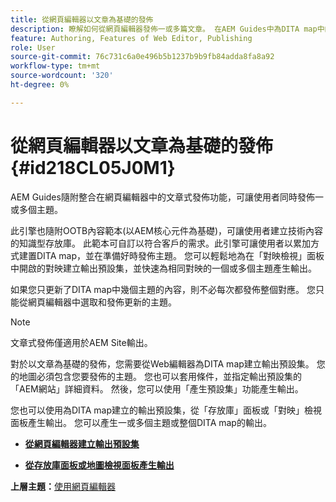 ```yaml
---
title: 從網頁編輯器以文章為基礎的發佈
description: 瞭解如何從網頁編輯器發佈一或多篇文章。 在AEM Guides中為DITA map中的一個或多個主題產生輸出。
feature: Authoring, Features of Web Editor, Publishing
role: User
source-git-commit: 76c731c6a0e496b5b1237b9b9fb84adda8fa8a92
workflow-type: tm+mt
source-wordcount: '320'
ht-degree: 0%

---
```


# 從網頁編輯器以文章為基礎的發佈 {#id218CL05J0M1}

AEM Guides隨附整合在網頁編輯器中的文章式發佈功能，可讓使用者同時發佈一或多個主題。

此引擎也隨附OOTB內容範本(以AEM核心元件為基礎)，可讓使用者建立技術內容的知識型存放庫。 此範本可自訂以符合客戶的需求。此引擎可讓使用者以累加方式建置DITA map，並在準備好時發佈主題。 您可以輕鬆地為在「對映檢視」面板中開啟的對映建立輸出預設集，並快速為相同對映的一個或多個主題產生輸出。

如果您只更新了DITA map中幾個主題的內容，則不必每次都發佈整個對應。 您只能從網頁編輯器中選取和發佈更新的主題。

>[!NOTE]
>
> 文章式發佈僅適用於AEM Site輸出。

對於以文章為基礎的發佈，您需要從Web編輯器為DITA map建立輸出預設集。 您的地圖必須包含您要發佈的主題。 您也可以套用條件，並指定輸出預設集的「AEM網站」詳細資料。 然後，您可以使用「產生預設集」功能產生輸出。

您也可以使用為DITA map建立的輸出預設集，從「存放庫」面板或「對映」檢視面板產生輸出。 您可以產生一或多個主題或整個DITA map的輸出。

- **[從網頁編輯器建立輸出預設集](web-editor-article-publishing-presets.md)**

- **[從存放庫面板或地圖檢視面板產生輸出](web-editor-article-publishing-output.md)**


**上層主題：**[&#x200B;使用網頁編輯器](web-editor.md)
